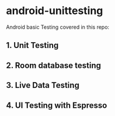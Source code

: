 # android-unittesting
Android basic Testing covered in this repo:
## 1. Unit Testing
## 2. Room database testing
## 3. Live Data Testing
## 4. UI Testing with Espresso
